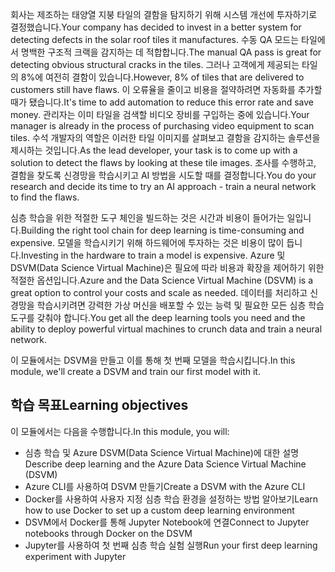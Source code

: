 <span data-ttu-id="fef56-101">회사는 제조하는 태양열 지붕 타일의 결함을 탐지하기 위해 시스템 개선에 투자하기로 결정했습니다.</span><span class="sxs-lookup"><span data-stu-id="fef56-101">Your company has decided to invest in a better system for detecting defects in the solar roof tiles it manufactures.</span></span> <span data-ttu-id="fef56-102">수동 QA 모드는 타일에서 명백한 구조적 크랙을 감지하는 데 적합합니다.</span><span class="sxs-lookup"><span data-stu-id="fef56-102">The manual QA pass is great for detecting obvious structural cracks in the tiles.</span></span> <span data-ttu-id="fef56-103">그러나 고객에게 제공되는 타일의 8%에 여전히 결함이 있습니다.</span><span class="sxs-lookup"><span data-stu-id="fef56-103">However, 8% of tiles that are delivered to customers still have flaws.</span></span> <span data-ttu-id="fef56-104">이 오류율을 줄이고 비용을 절약하려면 자동화를 추가할 때가 됐습니다.</span><span class="sxs-lookup"><span data-stu-id="fef56-104">It's time to add automation to reduce this error rate and save money.</span></span> <span data-ttu-id="fef56-105">관리자는 이미 타일을 검색할 비디오 장비를 구입하는 중에 있습니다.</span><span class="sxs-lookup"><span data-stu-id="fef56-105">Your manager is already in the process of purchasing video equipment to scan tiles.</span></span> <span data-ttu-id="fef56-106">수석 개발자의 역할은 이러한 타일 이미지를 살펴보고 결함을 감지하는 솔루션을 제시하는 것입니다.</span><span class="sxs-lookup"><span data-stu-id="fef56-106">As the lead developer, your task is to come up with a solution to detect the flaws by looking at these tile images.</span></span> <span data-ttu-id="fef56-107">조사를 수행하고, 결함을 찾도록 신경망을 학습시키고 AI 방법을 시도할 때를 결정합니다.</span><span class="sxs-lookup"><span data-stu-id="fef56-107">You do your research and decide its time to try an AI approach - train a neural network to find the flaws.</span></span> 

<span data-ttu-id="fef56-108">심층 학습을 위한 적절한 도구 체인을 빌드하는 것은 시간과 비용이 들어가는 일입니다.</span><span class="sxs-lookup"><span data-stu-id="fef56-108">Building the right tool chain for  deep learning is time-consuming and expensive.</span></span> <span data-ttu-id="fef56-109">모델을 학습시키기 위해 하드웨어에 투자하는 것은 비용이 많이 듭니다.</span><span class="sxs-lookup"><span data-stu-id="fef56-109">Investing in the hardware to train a model is expensive.</span></span> <span data-ttu-id="fef56-110">Azure 및 DSVM(Data Science Virtual Machine)은 필요에 따라 비용과 확장을 제어하기 위한 적절한 옵션입니다.</span><span class="sxs-lookup"><span data-stu-id="fef56-110">Azure and the Data Science Virtual Machine (DSVM) is a great option to control your costs and scale as needed.</span></span> <span data-ttu-id="fef56-111">데이터를 처리하고 신경망을 학습시키려면 강력한 가상 머신을 배포할 수 있는 능력 및 필요한 모든 심층 학습도구를 갖춰야 합니다.</span><span class="sxs-lookup"><span data-stu-id="fef56-111">You get all the deep learning tools you need and the ability to deploy powerful virtual machines to crunch data and train a neural network.</span></span>  

<span data-ttu-id="fef56-112">이 모듈에서는 DSVM을 만들고 이를 통해 첫 번째 모델을 학습시킵니다.</span><span class="sxs-lookup"><span data-stu-id="fef56-112">In this module, we'll create a DSVM and train our first model with it.</span></span> 

## <a name="learning-objectives"></a><span data-ttu-id="fef56-113">학습 목표</span><span class="sxs-lookup"><span data-stu-id="fef56-113">Learning objectives</span></span>

<span data-ttu-id="fef56-114">이 모듈에서는 다음을 수행합니다.</span><span class="sxs-lookup"><span data-stu-id="fef56-114">In this module, you will:</span></span>

  - <span data-ttu-id="fef56-115">심층 학습 및 Azure DSVM(Data Science Virtual Machine)에 대한 설명</span><span class="sxs-lookup"><span data-stu-id="fef56-115">Describe deep learning and the Azure Data Science Virtual Machine (DSVM)</span></span>
  - <span data-ttu-id="fef56-116">Azure CLI를 사용하여 DSVM 만들기</span><span class="sxs-lookup"><span data-stu-id="fef56-116">Create a DSVM with the Azure CLI</span></span>
  - <span data-ttu-id="fef56-117">Docker를 사용하여 사용자 지정 심층 학습 환경을 설정하는 방법 알아보기</span><span class="sxs-lookup"><span data-stu-id="fef56-117">Learn how to use Docker to set up a custom deep learning environment</span></span>
  - <span data-ttu-id="fef56-118">DSVM에서 Docker를 통해 Jupyter Notebook에 연결</span><span class="sxs-lookup"><span data-stu-id="fef56-118">Connect to Jupyter notebooks through Docker on the DSVM</span></span>
  - <span data-ttu-id="fef56-119">Jupyter를 사용하여 첫 번째 심층 학습 실험 실행</span><span class="sxs-lookup"><span data-stu-id="fef56-119">Run your first deep learning experiment with Jupyter</span></span>